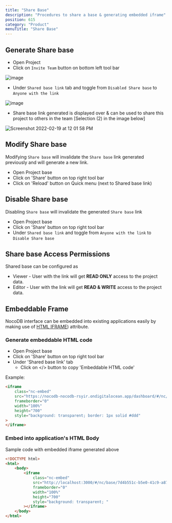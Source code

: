 ```yaml
---
title: "Share Base"
description: "Procedures to share a base & generating embedded iframe"
position: 615
category: "Product"
menuTitle: "Share Base"
---
```


## Generate Share base

- Open Project 
- Click on `Invite Team` button on bottom left tool bar

![image](https://user-images.githubusercontent.com/35857179/192435607-ee00326e-3890-4478-8260-e5c7c286f03a.png)

- Under `Shared base link` tab and toggle from `Disabled Share base` to `Anyone with the link`

![image](https://user-images.githubusercontent.com/35857179/192435735-71fc161b-48fc-49e2-94ad-55713932f10a.png)

- Share base link generated is displayed over & can be used to share this project to others in the team [Selection (2) in the image below]

![Screenshot 2022-02-19 at 12 01 58 PM](https://user-images.githubusercontent.com/86527202/154789725-a1194e30-3101-423a-bd5c-25009c361b96.png)

## Modify Share base

Modifying `Share base` will invalidate the `Share base` link generated previously and will generate a new link.

-   Open Project base
-   Click on 'Share' button on top right tool bar
-   Click on 'Reload' button on Quick menu (next to Shared base link)

## Disable Share base

Disabling `Share base` will invalidate the generated `Share base` link

-   Open Project base
-   Click on 'Share' button on top right tool bar
-   Under `Shared base link` and toggle from `Anyone with the link` to `Disable Share base`

## Share base Access Permissions

Shared base can be configured as

-   Viewer - User with the link will get **READ ONLY** access to the project data.
-   Editor - User with the link will get **READ & WRITE** access to the project data.

## Embeddable Frame

NocoDB interface can be embedded into existing applications easily by making use of [HTML IFRAME](https://developer.mozilla.org/en-US/docs/Web/HTML/Element/iframe)) attribute.

### Generate embeddable HTML code

-   Open Project base
-   Click on 'Share' button on top right tool bar
-   Under 'Shared base link' tab
    -   Click on </> button to copy 'Embeddable HTML code'

Example:

```html
<iframe
    class="nc-embed"
    src="https://nocodb-nocodb-rsyir.ondigitalocean.app/dashboard/#/nc/base/e3bba9df-4fc1-4d11-b7ce-41c4a3ad6810?embed"
    frameborder="0"
    width="100%"
    height="700"
    style="background: transparent; border: 1px solid #ddd"
>
</iframe>
```

### Embed into application's HTML Body

Sample code with embedded iframe generated above

```html
<!DOCTYPE html>
<html>
    <body>
        <iframe
            class="nc-embed"
            src="http://localhost:3000/#/nc/base/7d4b551c-b5e0-41c9-a87b-f3984c21d2c7?embed"
            frameborder="0"
            width="100%"
            height="700"
            style="background: transparent; "
        ></iframe>
    </body>
</html>
```
